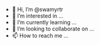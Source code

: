 - 👋 Hi, I’m @swamyrtr
- 👀 I’m interested in ...
- 🌱 I’m currently learning ...
- 💞️ I’m looking to collaborate on ...
- 📫 How to reach me ...

<!---
swamyrtr/swamyrtr is a ✨ special ✨ repository because its `README.md` (this file) appears on your GitHub profile.
You can click the Preview link to take a look at your changes.
--->
